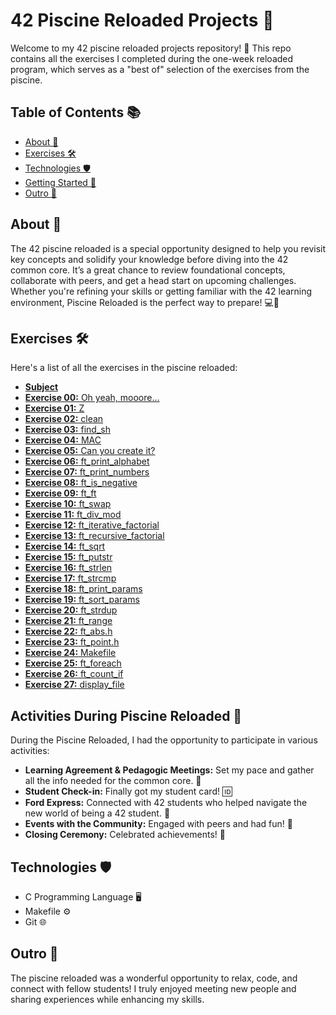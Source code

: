 # 42 Piscine Reloaded Projects 🎉

Welcome to my 42 piscine reloaded projects repository! 🌊 This repo contains all the exercises I completed during the one-week reloaded program, which serves as a "best of" selection of the exercises from the piscine.

## Table of Contents 📚

- [About 📝](#about-)
- [Exercises 🛠️](#exercises-)
- [Technologies 🛡️](#technologies-)
- [Getting Started 🚀](#getting-started-)
- [Outro 🌟](#outro-)
  
## About 📝

The 42 piscine reloaded is a special opportunity designed to help you revisit key concepts and solidify your knowledge before diving into the 42 common core. It’s a great chance to review foundational concepts, collaborate with peers, and get a head start on upcoming challenges. Whether you're refining your skills or getting familiar with the 42 learning environment, Piscine Reloaded is the perfect way to prepare! 💻🤝

## Exercises 🛠️

Here's a list of all the exercises in the piscine reloaded:

- [**Subject**](https://github.com/pvcordeiro/42_Piscine_Reloaded/tree/main/en.subject.pdf)
- [**Exercise 00:** Oh yeah, mooore...](https://github.com/pvcordeiro/42_Piscine_Reloaded/tree/main/ex00)
- [**Exercise 01:** Z](https://github.com/pvcordeiro/42_Piscine_Reloaded/tree/main/ex01)
- [**Exercise 02:** clean](https://github.com/pvcordeiro/42_Piscine_Reloaded/tree/main/ex02)
- [**Exercise 03:** find_sh](https://github.com/pvcordeiro/42_Piscine_Reloaded/tree/main/ex03)
- [**Exercise 04:** MAC](https://github.com/pvcordeiro/42_Piscine_Reloaded/tree/main/ex04)
- [**Exercise 05:** Can you create it?](https://github.com/pvcordeiro/42_Piscine_Reloaded/tree/main/ex05)
- [**Exercise 06:** ft_print_alphabet](https://github.com/pvcordeiro/42_Piscine_Reloaded/tree/main/ex06)
- [**Exercise 07:** ft_print_numbers](https://github.com/pvcordeiro/42_Piscine_Reloaded/tree/main/ex07)
- [**Exercise 08:** ft_is_negative](https://github.com/pvcordeiro/42_Piscine_Reloaded/tree/main/ex08)
- [**Exercise 09:** ft_ft](https://github.com/pvcordeiro/42_Piscine_Reloaded/tree/main/ex09)
- [**Exercise 10:** ft_swap](https://github.com/pvcordeiro/42_Piscine_Reloaded/tree/main/ex10)
- [**Exercise 11:** ft_div_mod](https://github.com/pvcordeiro/42_Piscine_Reloaded/tree/main/ex11)
- [**Exercise 12:** ft_iterative_factorial](https://github.com/pvcordeiro/42_Piscine_Reloaded/tree/main/ex12)
- [**Exercise 13:** ft_recursive_factorial](https://github.com/pvcordeiro/42_Piscine_Reloaded/tree/main/ex13)
- [**Exercise 14:** ft_sqrt](https://github.com/pvcordeiro/42_Piscine_Reloaded/tree/main/ex14)
- [**Exercise 15:** ft_putstr](https://github.com/pvcordeiro/42_Piscine_Reloaded/tree/main/ex15)
- [**Exercise 16:** ft_strlen](https://github.com/pvcordeiro/42_Piscine_Reloaded/tree/main/ex16)
- [**Exercise 17:** ft_strcmp](https://github.com/pvcordeiro/42_Piscine_Reloaded/tree/main/ex17)
- [**Exercise 18:** ft_print_params](https://github.com/pvcordeiro/42_Piscine_Reloaded/tree/main/ex18)
- [**Exercise 19:** ft_sort_params](https://github.com/pvcordeiro/42_Piscine_Reloaded/tree/main/ex19)
- [**Exercise 20:** ft_strdup](https://github.com/pvcordeiro/42_Piscine_Reloaded/tree/main/ex20)
- [**Exercise 21:** ft_range](https://github.com/pvcordeiro/42_Piscine_Reloaded/tree/main/ex21)
- [**Exercise 22:** ft_abs.h](https://github.com/pvcordeiro/42_Piscine_Reloaded/tree/main/ex22)
- [**Exercise 23:** ft_point.h](https://github.com/pvcordeiro/42_Piscine_Reloaded/tree/main/ex23)
- [**Exercise 24:** Makefile](https://github.com/pvcordeiro/42_Piscine_Reloaded/tree/main/ex24)
- [**Exercise 25:** ft_foreach](https://github.com/pvcordeiro/42_Piscine_Reloaded/tree/main/ex25)
- [**Exercise 26:** ft_count_if](https://github.com/pvcordeiro/42_Piscine_Reloaded/tree/main/ex26)
- [**Exercise 27:** display_file](https://github.com/pvcordeiro/42_Piscine_Reloaded/tree/main/ex27)

## Activities During Piscine Reloaded 🎈

During the Piscine Reloaded, I had the opportunity to participate in various activities:

- **Learning Agreement & Pedagogic Meetings:** Set my pace and gather all the info needed for the common core. 📝
- **Student Check-in:** Finally got my student card! 🆔
- **Ford Express:** Connected with 42 students who helped navigate the new world of being a 42 student. 🤝
- **Events with the Community:** Engaged with peers and had fun! 🎉
- **Closing Ceremony:** Celebrated achievements! 🎊

## Technologies 🛡️

- C Programming Language 🖥️
- Makefile ⚙️
- Git 🌐

## Outro 🌟

The piscine reloaded was a wonderful opportunity to relax, code, and connect with fellow students! I truly enjoyed meeting new people and sharing experiences while enhancing my skills.
